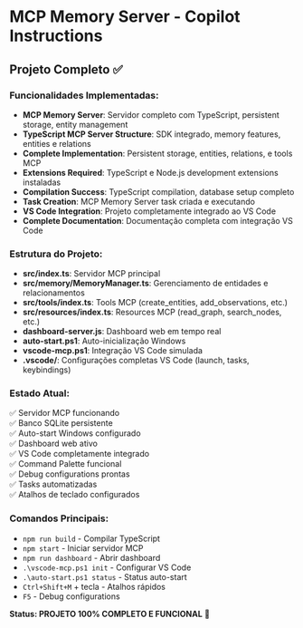 # MCP Memory Server - Copilot Instructions

## Projeto Completo ✅

### Funcionalidades Implementadas:

- **MCP Memory Server**: Servidor completo com TypeScript, persistent storage, entity management
- **TypeScript MCP Server Structure**: SDK integrado, memory features, entities e relations  
- **Complete Implementation**: Persistent storage, entities, relations, e tools MCP
- **Extensions Required**: TypeScript e Node.js development extensions instaladas
- **Compilation Success**: TypeScript compilation, database setup completo
- **Task Creation**: MCP Memory Server task criada e executando
- **VS Code Integration**: Projeto completamente integrado ao VS Code
- **Complete Documentation**: Documentação completa com integração VS Code

### Estrutura do Projeto:

- **src/index.ts**: Servidor MCP principal
- **src/memory/MemoryManager.ts**: Gerenciamento de entidades e relacionamentos
- **src/tools/index.ts**: Tools MCP (create_entities, add_observations, etc.)
- **src/resources/index.ts**: Resources MCP (read_graph, search_nodes, etc.)
- **dashboard-server.js**: Dashboard web em tempo real
- **auto-start.ps1**: Auto-inicialização Windows
- **vscode-mcp.ps1**: Integração VS Code simulada
- **.vscode/**: Configurações completas VS Code (launch, tasks, keybindings)

### Estado Atual:

✅ Servidor MCP funcionando  
✅ Banco SQLite persistente  
✅ Auto-start Windows configurado  
✅ Dashboard web ativo  
✅ VS Code completamente integrado  
✅ Command Palette funcional  
✅ Debug configurations prontas  
✅ Tasks automatizadas  
✅ Atalhos de teclado configurados  

### Comandos Principais:

- `npm run build` - Compilar TypeScript
- `npm start` - Iniciar servidor MCP
- `npm run dashboard` - Abrir dashboard
- `.\vscode-mcp.ps1 init` - Configurar VS Code
- `.\auto-start.ps1 status` - Status auto-start
- `Ctrl+Shift+M` + tecla - Atalhos rápidos
- `F5` - Debug configurations

**Status: PROJETO 100% COMPLETO E FUNCIONAL** 🎉
